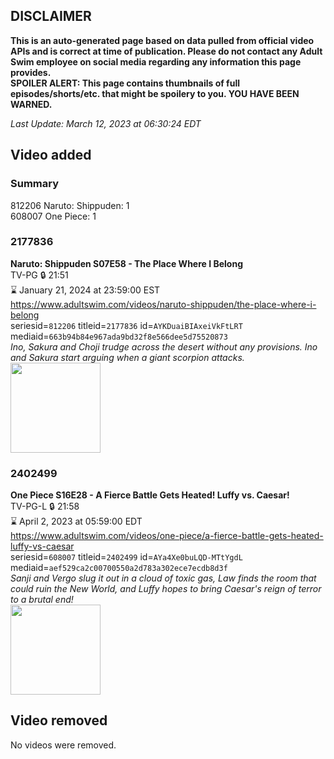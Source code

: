 ## DISCLAIMER
**This is an auto-generated page based on data pulled from official video APIs and is correct at time of publication. Please do not contact any Adult Swim employee on social media regarding any information this page provides.**  
**SPOILER ALERT: This page contains thumbnails of full episodes/shorts/etc. that might be spoilery to you. YOU HAVE BEEN WARNED.**  

_Last Update: March 12, 2023 at 06:30:24 EDT_
## Video added
### Summary
812206 Naruto: Shippuden: 1  
608007 One Piece: 1  
### 2177836
**Naruto: Shippuden S07E58 - The Place Where I Belong**  
TV-PG 🔒 21:51  
⌛ January 21, 2024 at 23:59:00 EST  
https://www.adultswim.com/videos/naruto-shippuden/the-place-where-i-belong  
seriesid=`812206` titleid=`2177836` id=`AYKDuaiBIAxeiVkFtLRT` mediaid=`663b94b84e967ada9bd32f8e566dee5d75520873`  
_Ino, Sakura and Choji trudge across the desert without any provisions. Ino and Sakura start arguing when a giant scorpion attacks._  
<a href="https://media.cdn.adultswim.com/uploads/20220809/thumbnails/2_2289134981-NarutoShippuden_406_ThePlaceWhereIBelong.png"><img src="https://media.cdn.adultswim.com/uploads/20220809/thumbnails/2_2289134981-NarutoShippuden_406_ThePlaceWhereIBelong.png" height="144px" /></a>
### 2402499
**One Piece S16E28 - A Fierce Battle Gets Heated! Luffy vs. Caesar!**  
TV-PG-L 🔒 21:58  
⌛ April 2, 2023 at 05:59:00 EDT  
https://www.adultswim.com/videos/one-piece/a-fierce-battle-gets-heated-luffy-vs-caesar  
seriesid=`608007` titleid=`2402499` id=`AYa4Xe0buLQD-MTtYgdL` mediaid=`aef529ca2c00700550a2d783a302ece7ecdb8d3f`  
_Sanji and Vergo slug it out in a cloud of toxic gas, Law finds the room that could ruin the New World, and Luffy hopes to bring Caesar's reign of terror to a brutal end!_  
<a href="https://media.cdn.adultswim.com/uploads/20230311/thumbnails/2_233112014217-OnePiece607Still001tiny.png"><img src="https://media.cdn.adultswim.com/uploads/20230311/thumbnails/2_233112014217-OnePiece607Still001tiny.png" height="144px" /></a>
## Video removed
No videos were removed.  
